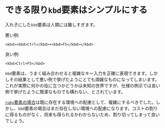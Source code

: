 # できる限り`kbd`要素はシンプルにする

入れ子にした`kbd`要素は人類には難しすぎます。

悪い例:

    <kbd><kbd>Ctrl</kbd>+<kbd>F5</kbd></kbd>

良い例:

    <kbd>Ctrl+F5</kbd>

`kbd`要素は、うまく組み合わせると複雑なキー入力を正確に表現できます。しかしその結果として悪い例で挙げたようにとても煩雑なものになってしまいます。これが実際に何かの役に立つかどうかは未知の世界ですが、仕様の例示では良い例で挙げたように簡潔なものでも構わない、とされています。

[`ruby`要素の場合](#markup-ruby-element-verbosely)は既に存在する環境への配慮として、複雑にするべきでした。しかし、`kbd`要素の場合はまだ存在しない環境への配慮になります。コストの割りに得るものがなく、将来も得られるかわからないため、割り切ってしまって良いでしょう。

